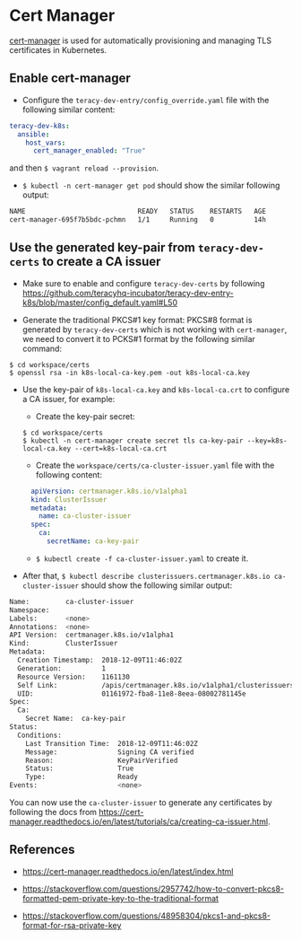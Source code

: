 # Cert Manager

[cert-manager][] is used for automatically provisioning and managing TLS certificates in Kubernetes.


## Enable cert-manager

- Configure the `teracy-dev-entry/config_override.yaml` file with the following similar content:


```yaml
teracy-dev-k8s:
  ansible:
    host_vars:
      cert_manager_enabled: "True"
```

  and then `$ vagrant reload --provision`.

- `$ kubectl -n cert-manager get pod` should show the similar following output:

```bash
NAME                            READY   STATUS    RESTARTS   AGE
cert-manager-695f7b5bdc-pchmn   1/1     Running   0          14h
```



## Use the generated key-pair from `teracy-dev-certs` to create a CA issuer

- Make sure to enable and configure `teracy-dev-certs` by following https://github.com/teracyhq-incubator/teracy-dev-entry-k8s/blob/master/config_default.yaml#L50

- Generate the traditional PKCS#1 key format: PKCS#8 format is generated by `teracy-dev-certs` which is
  not working with `cert-manager`, we need to convert it to PCKS#1 format by the following similar
  command:

```
$ cd workspace/certs
$ openssl rsa -in k8s-local-ca-key.pem -out k8s-local-ca.key
```

- Use the key-pair of `k8s-local-ca.key` and `k8s-local-ca.crt` to configure a CA issuer, for example:

  + Create the key-pair secret:

  ```
  $ cd workspace/certs
  $ kubectl -n cert-manager create secret tls ca-key-pair --key=k8s-local-ca.key --cert=k8s-local-ca.crt
  ```

  + Create the `workspace/certs/ca-cluster-issuer.yaml` file with the following content:

  ```yaml
    apiVersion: certmanager.k8s.io/v1alpha1
    kind: ClusterIssuer
    metadata:
      name: ca-cluster-issuer
    spec:
      ca:
        secretName: ca-key-pair
  ```

  + `$ kubectl create -f ca-cluster-issuer.yaml` to create it.

- After that, `$ kubectl describe clusterissuers.certmanager.k8s.io ca-cluster-issuer` should show
  the following similar output:

```bash
Name:         ca-cluster-issuer
Namespace:    
Labels:       <none>
Annotations:  <none>
API Version:  certmanager.k8s.io/v1alpha1
Kind:         ClusterIssuer
Metadata:
  Creation Timestamp:  2018-12-09T11:46:02Z
  Generation:          1
  Resource Version:    1161130
  Self Link:           /apis/certmanager.k8s.io/v1alpha1/clusterissuers/ca-cluster-issuer
  UID:                 01161972-fba8-11e8-8eea-08002781145e
Spec:
  Ca:
    Secret Name:  ca-key-pair
Status:
  Conditions:
    Last Transition Time:  2018-12-09T11:46:02Z
    Message:               Signing CA verified
    Reason:                KeyPairVerified
    Status:                True
    Type:                  Ready
Events:                    <none>
```

You can now use the `ca-cluster-issuer` to generate any certificates by following the docs from
https://cert-manager.readthedocs.io/en/latest/tutorials/ca/creating-ca-issuer.html.


## References

- https://cert-manager.readthedocs.io/en/latest/index.html

- https://stackoverflow.com/questions/2957742/how-to-convert-pkcs8-formatted-pem-private-key-to-the-traditional-format

- https://stackoverflow.com/questions/48958304/pkcs1-and-pkcs8-format-for-rsa-private-key


[cert-manager]: https://github.com/jetstack/cert-manager

